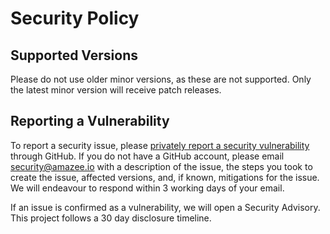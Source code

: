 # Security Policy

## Supported Versions

Please do not use older minor versions, as these are not supported.
Only the latest minor version will receive patch releases.

## Reporting a Vulnerability

To report a security issue, please [privately report a security vulnerability](https://docs.github.com/en/code-security/security-advisories/guidance-on-reporting-and-writing-information-about-vulnerabilities/privately-reporting-a-security-vulnerability#privately-reporting-a-security-vulnerability) through GitHub.
If you do not have a GitHub account, please email security@amazee.io with a description of the issue, the steps you took to create the issue, affected versions, and, if known, mitigations for the issue.
We will endeavour to respond within 3 working days of your email.

If an issue is confirmed as a vulnerability, we will open a Security Advisory.
This project follows a 30 day disclosure timeline.
